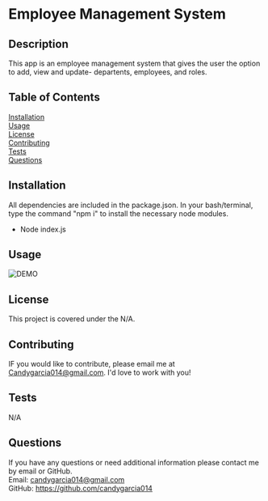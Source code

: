 # Employee Management System
## **Description**
This app is an employee management system that gives the user the option to add, view and update- departents, employees, and roles. 

## **Table of Contents**
[Installation](#Installation)
<br>
[Usage](#Usage)
<br>
[License](#License)
<br>
[Contributing](#Contributing)
<br>
[Tests](#Tests)
<br>
[Questions](#Questions)

## **Installation**
All dependencies are included in the package.json. In your bash/terminal, type  the command "npm i" to install the necessary node modules.
+ Node index.js

## **Usage**
![DEMO]( ./Images/EMS.gif)


## **License**
This project is covered under the N/A.

## **Contributing**
IF you would like to contribute, please email me at Candygarcia014@gmail.com. I'd love to work with you! 

## **Tests**
N/A

## **Questions**
If you have any questions or need additional information please contact me by email or GitHub.
<br>
Email: candygarcia014@gmail.com
<br>
GitHub: https://github.com/candygarcia014